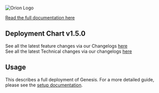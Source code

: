 
![Orion Logo](https://juno-fx.github.io/Orion-Documentation/assets/logos/orion/orion-dark.png)

[Read the full documentation here](https://juno-fx.github.io/Orion-Documentation/)

## Deployment Chart v1.5.0

See all the latest feature changes via our Changelogs [here](https://juno-fx.github.io/Orion-Documentation/changelogs/feature/#2025-10-09)
<br>
See all the latest Technical changes via our changelogs [here](https://juno-fx.github.io/Orion-Documentation/changelogs/technical/#2025-10-09-genesis-v150-orion-projects-v150)

## Usage

This describes a full deployment of Genesis. For a more detailed guide, please see the [setup documentation](https://juno-fx.github.io/Orion-Documentation/installation/quick-start/).
